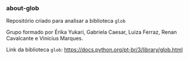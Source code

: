 ### about-glob
Repositório criado para analisar a biblioteca ``glob``

Grupo formado por Érika Yukari, Gabriela Caesar, Luiza Ferraz, Renan Cavalcante e Vinicius Marques.

Link da biblioteca ``glob``: https://docs.python.org/pt-br/3/library/glob.html

